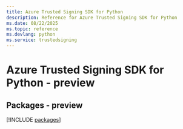 ```yaml
---
title: Azure Trusted Signing SDK for Python
description: Reference for Azure Trusted Signing SDK for Python
ms.date: 08/22/2025
ms.topic: reference
ms.devlang: python
ms.service: trustedsigning
---
```

# Azure Trusted Signing SDK for Python - preview
## Packages - preview
[!INCLUDE [packages](trusted-signing-index.md)]